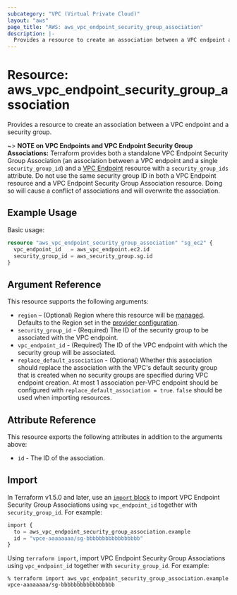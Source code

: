 ```yaml
---
subcategory: "VPC (Virtual Private Cloud)"
layout: "aws"
page_title: "AWS: aws_vpc_endpoint_security_group_association"
description: |-
  Provides a resource to create an association between a VPC endpoint and a security group.
---
```


# Resource: aws_vpc_endpoint_security_group_association

Provides a resource to create an association between a VPC endpoint and a security group.

~> **NOTE on VPC Endpoints and VPC Endpoint Security Group Associations:** Terraform provides
both a standalone VPC Endpoint Security Group Association (an association between a VPC endpoint
and a single `security_group_id`) and a [VPC Endpoint](vpc_endpoint.html) resource with a `security_group_ids`
attribute. Do not use the same security group ID in both a VPC Endpoint resource and a VPC Endpoint Security
Group Association resource. Doing so will cause a conflict of associations and will overwrite the association.

## Example Usage

Basic usage:

```terraform
resource "aws_vpc_endpoint_security_group_association" "sg_ec2" {
  vpc_endpoint_id   = aws_vpc_endpoint.ec2.id
  security_group_id = aws_security_group.sg.id
}
```

## Argument Reference

This resource supports the following arguments:

* `region` – (Optional) Region where this resource will be [managed](https://docs.aws.amazon.com/general/latest/gr/rande.html#regional-endpoints). Defaults to the Region set in the [provider configuration](https://registry.terraform.io/providers/hashicorp/aws/latest/docs#aws-configuration-reference).
* `security_group_id` - (Required) The ID of the security group to be associated with the VPC endpoint.
* `vpc_endpoint_id` - (Required) The ID of the VPC endpoint with which the security group will be associated.
* `replace_default_association` - (Optional) Whether this association should replace the association with the VPC's default security group that is created when no security groups are specified during VPC endpoint creation. At most 1 association per-VPC endpoint should be configured with `replace_default_association = true`. `false` should be used when importing resources.

## Attribute Reference

This resource exports the following attributes in addition to the arguments above:

* `id` - The ID of the association.

## Import

In Terraform v1.5.0 and later, use an [`import` block](https://developer.hashicorp.com/terraform/language/import) to import VPC Endpoint Security Group Associations using `vpc_endpoint_id` together with `security_group_id`. For example:

```terraform
import {
  to = aws_vpc_endpoint_security_group_association.example
  id = "vpce-aaaaaaaa/sg-bbbbbbbbbbbbbbbbb"
}
```

Using `terraform import`, import VPC Endpoint Security Group Associations using `vpc_endpoint_id` together with `security_group_id`. For example:

```console
% terraform import aws_vpc_endpoint_security_group_association.example vpce-aaaaaaaa/sg-bbbbbbbbbbbbbbbbb
```
